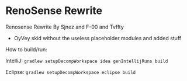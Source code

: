 # RenoSense Rewrite
Renosense Rewrite By Sjnez and F-00 and Tvffty
- OyVey skid without the useless placeholder modules and added stuff

How to build/run:

IntelliJ: `gradlew setupDecompWorkspace idea genIntellijRuns build`

Eclipse: `gradlew setupDecompWorkspace eclipse build`

